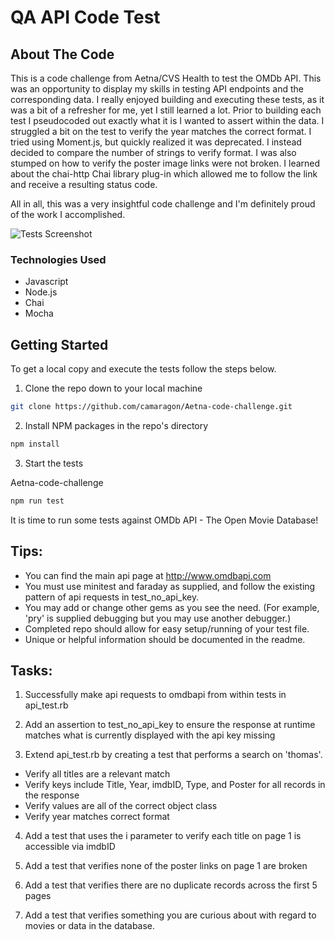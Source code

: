 # QA API Code Test

## About The Code

This is a code challenge from Aetna/CVS Health to test the OMDb API. This was an opportunity to display my skills in testing API endpoints and the corresponding data. I really enjoyed building and executing these tests, as it was a bit of a refresher for me, yet I still learned a lot. Prior to building each test I pseudocoded out exactly what it is I wanted to assert within the data. I struggled a bit on the test to verify the year matches the correct format. I tried using Moment.js, but quickly realized it was deprecated. I instead decided to compare the number of strings to verify format. I was also stumped on how to verify the poster image links were not broken. I learned about the chai-http Chai library plug-in which allowed me to follow the link and receive a resulting status code.

All in all, this was a very insightful code challenge and I'm definitely proud of the work I accomplished.

![Tests Screenshot](https://user-images.githubusercontent.com/69489633/119179357-0c24d580-ba2c-11eb-817f-d71c70cac64e.png)

### Technologies Used

* Javascript
* Node.js
* Chai
* Mocha

## Getting Started

To get a local copy and execute the tests follow the steps below.

1. Clone the repo down to your local machine
```sh
git clone https://github.com/camaragon/Aetna-code-challenge.git
```

2. Install NPM packages in the repo's directory
```sh
npm install
```
3. Start the tests

Aetna-code-challenge
```sh
npm run test
```

It is time to run some tests against OMDb API - The Open Movie Database!

## Tips:

- You can find the main api page at http://www.omdbapi.com
- You must use minitest and faraday as supplied, and follow the existing pattern of api requests in test_no_api_key.
- You may add or change other gems as you see the need. (For example, 'pry' is supplied debugging but you may use another debugger.)
- Completed repo should allow for easy setup/running of your test file.
- Unique or helpful information should be documented in the readme.

## Tasks:

1. Successfully make api requests to omdbapi from within tests in api_test.rb

2. Add an assertion to test_no_api_key to ensure the response at runtime matches what is currently displayed with the api key missing

3. Extend api_test.rb by creating a test that performs a search on 'thomas'.

  - Verify all titles are a relevant match
  - Verify keys include Title, Year, imdbID, Type, and Poster for all records in the response
  - Verify values are all of the correct object class
  - Verify year matches correct format

4. Add a test that uses the i parameter to verify each title on page 1 is accessible via imdbID

5. Add a test that verifies none of the poster links on page 1 are broken

6. Add a test that verifies there are no duplicate records across the first 5 pages

7. Add a test that verifies something you are curious about with regard to movies or data in the database.
